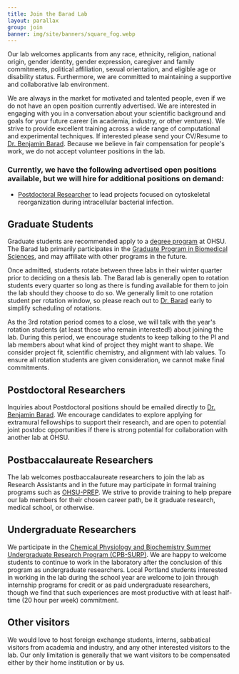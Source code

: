```yaml
---
title: Join the Barad Lab
layout: parallax
group: join
banner: img/site/banners/square_fog.webp
---
```



Our lab welcomes applicants from any race, ethnicity, religion, national origin, gender identity, gender expression, caregiver and family commitments, political affiliation, sexual orientation, and eligible age or disability status. Furthermore, we are committed to maintaining a supportive and collaborative lab environment.

We are always in the market for motivated and talented people, even if we do not have an open position currently advertised. We are interested in engaging with you in a conversation about your scientific background and goals for your future career (in academia, industry, or other ventures). We strive to provide excellent training across a wide range of computational and experimental techniques. If interested please send your CV/Resume to [Dr. Benjamin Barad](/contact). Because we believe in fair compensation for people's work, we do not accept volunteer positions in the lab.

### Currently, we have the following advertised open positions available, but we will hire for additional positions on demand:
* [Postdoctoral Researcher](https://postdoctoral-ohsu.icims.com/jobs/27805/postdoctoral-scholar/job) to lead projects focused on cytoskeletal reorganization during intracellular bacterial infection.

## Graduate Students

Graduate students are recommended apply to a [degree program](https://www.ohsu.edu/school-of-medicine/graduate-studies/degree-programs) at OHSU. The Barad lab primarily participates in the [Graduate Program in Biomedical Sciences](https://www.ohsu.edu/school-of-medicine/biomedical-sciences-graduate-program), and may affiliate with other programs in the future.

Once admitted, students rotate between three labs in their winter quarter prior to deciding on a thesis lab. The Barad lab is generally open to rotation students every quarter so long as there is funding available for them to join the lab should they choose to do so. We generally limit to one rotation student per rotation window, so please reach out to [Dr. Barad](/contact) early to simplify scheduling of rotations.

As the 3rd rotation period comes to a close, we will talk with the year's rotation students (at least those who remain interested!) about joining the lab.  During this period, we encourage students to keep talking to the PI and lab members about what kind of project they might want to shape. We consider project fit, scientific chemistry, and alignment with lab values. To ensure all rotation students are given consideration, we cannot make final commitments.

## Postdoctoral Researchers

Inquiries about Postdoctoral positions should be emailed directly to [Dr. Benjamin Barad](/contact). We encourage candidates to explore applying for extramural fellowships to support their research, and are open to potential joint postdoc opportunities if there is strong potential for collaboration with another lab at OHSU.

## Postbaccalaureate Researchers

The lab welcomes postbaccalaureate researchers to join the lab as Research Assistants and in the future may participate in formal training programs such as [OHSU-PREP](https://www.ohsu.edu/postbaccalaureate-research-education-program). We strive to provide training to help prepare our lab members for their chosen career path, be it graduate research, medical school, or otherwise.

## Undergraduate Researchers

We participate in the [Chemical Physiology and Biochemistry Summer Undergraduate Research Program (CPB-SURP)](https://www.ohsu.edu/school-of-medicine/chemical-physiology-and-biochemistry/chemical-physiology-and-biochemistry-summer). We are happy to welcome students to continue to work in the laboratory after the conclusion of this program as undergraduate researchers. Local Portland students interested in working in the lab during the school year are welcome to join through internship programs for credit or as paid undergraduate researchers, though we find that such experiences are most productive with at least half-time (20 hour per week) commitment.

## Other visitors

We would love to host foreign exchange students, interns, sabbatical visitors from academia and industry, and any other interested visitors to the lab. Our only limitation is generally that we want visitors to be compensated either by their home institution or by us.

